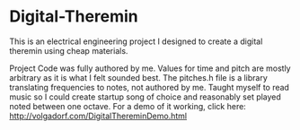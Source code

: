 # Digital-Theremin
This is an electrical engineering project I designed to create a digital theremin using cheap materials.

Project Code was fully authored by me. Values for time and pitch are mostly arbitrary as it is what I felt sounded best. The pitches.h file is a library translating frequencies to notes, not authored by me. Taught myself to read music so I could create startup song of choice and reasonably set played noted between one octave. For a demo of it working, click here: http://volgadorf.com/DigitalThereminDemo.html
